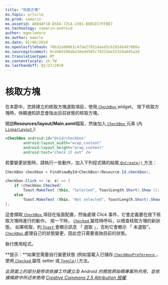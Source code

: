 ```yaml
---
title: "核取方塊"
ms.topic: article
ms.prod: xamarin
ms.assetid: A884AF10-D5EA-72CA-2301-B80CEC7FFBE7
ms.technology: xamarin-android
author: mgmclemore
ms.author: mamcle
ms.date: 02/06/2018
ms.openlocfilehash: 78b32a90661c4fde279314aed5c62854b497980a
ms.sourcegitcommit: 6cd40d190abe38edd50fc74331be15324a845a28
ms.translationtype: MT
ms.contentlocale: zh-TW
ms.lasthandoff: 02/27/2018
---
```

# <a name="checkbox"></a>核取方塊

在本節中，您將建立的核取方塊選取項目，使用[ `CheckBox` ](https://developer.xamarin.com/api/type/Android.Widget.CheckBox) widget。 按下核取方塊時，快顯通知訊息會指出目前狀態的核取方塊。

開啟**Resources/layout/Main.axml**檔案，然後加入[ `CheckBox` ](https://developer.xamarin.com/api/type/Android.Widget.CheckBox/)元素 (內[ `LinearLayout` ](https://developer.xamarin.com/api/type/Android.Widget.LinearLayout)):

```xml
<CheckBox android:id="@+id/checkbox"
        android:layout_width="wrap_content"
        android:layout_height="wrap_content"
        android:text="check it out" />
```

若要變更狀態時，請執行一些動作，加入下列程式碼的結尾[ `OnCreate()` ](https://developer.xamarin.com/api/member/Android.App.Activity.OnCreate/p/Android.OS.Bundle/Android.OS.PersistableBundle)方法：

```csharp
CheckBox checkbox = FindViewById<CheckBox>(Resource.Id.checkbox);

checkbox.Click += (o, e) => {
    if (checkbox.Checked)
        Toast.MakeText (this, "Selected", ToastLength.Short).Show ();
    else
        Toast.MakeText (this, "Not selected", ToastLength.Short).Show ();
};
```

這會擷取[ `CheckBox` ](https://developer.xamarin.com/api/type/Android.Widget.CheckBox/)項目在版面配置，然後處理 Click 事件，它會定義要在按下核取方塊時進行的動作。 按一下時， [ `Checked` ](https://developer.xamarin.com/api/property/Android.Widget.CompoundButton.Checked/)屬性時呼叫，以檢查核取方塊的新狀態。 如果核取，則[ `Toast` ](https://developer.xamarin.com/api/type/Android.Widget.Toast/)會顯示訊息 「 選取 」，否則它會顯示 「 未選取"。 [ `CheckBox` ](https://developer.xamarin.com/api/type/Android.Widget.CheckBox/)處理自己的狀態變更，因此您只需要查詢目前的狀態。

執行應用程式。

**提示：**如果您需要自行變更狀態 (例如當載入已儲存[ `CheckBoxPreference` ](https://developer.xamarin.com/api/type/Android.Preferences.CheckBoxPreference)，使用[ `Checked` ](https://developer.xamarin.com/api/property/Android.Widget.CompoundButton.Checked)屬性 setter 或[ `Toggle()`](https://developer.xamarin.com/api/member/Android.Widget.CompoundButton.Toggle)方法。

*此頁面上的部分是修改依據工作建立及 Android 的開放原始碼專案所共用，並依據條款中所述來使用*
[*Creative Commons 2.5 Attribution 授權*](http://creativecommons.org/licenses/by/2.5/).

